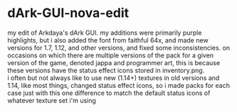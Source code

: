 # dArk-GUI-nova-edit
my edit of Arkdaya's dArk GUI. my additions were primarily purple highlights, but i also added the font from faithful 64x, and made new versions for 1.7, 1.12, and other versions, and fixed some inconsistencies. on occasions on which there are multiple versions of the pack for a given version of the game, denoted jappa and programmer art, this is because these versions have the status effect icons stored in inventory.png.  
i often but not always like to use new (1.14+) textures in old versions and 1.14, like most things, changed status effect icons, so i made packs for each case just with this one difference to match the default status icons of whatever texture set i'm using
